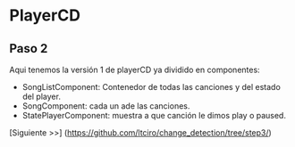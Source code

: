 # PlayerCD

## Paso 2

Aqui tenemos la versión 1 de playerCD  ya dividido en componentes:

- SongListComponent: Contenedor de todas las canciones y del estado del player.
- SongComponent: cada un ade las canciones.
- StatePlayerComponent: muestra a que canción le dimos play o paused.

[Siguiente >>] (https://github.com/ltciro/change_detection/tree/step3/)